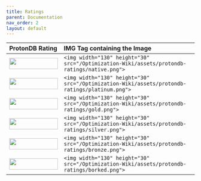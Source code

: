 ```yaml
---
title: Ratings
parent: Documentation
nav_order: 2
layout: default
---
```



| ProtonDB Rating                                                                             | IMG Tag containing the Image                                                                  |
|:--------------------------------------------------------------------------------------------|:----------------------------------------------------------------------------------------------|
| <img width="130" height="30" src="/Optimization-Wiki/assets/protondb-ratings/native.png">   | `<img width="130" height="30" src="/Optimization-Wiki/assets/protondb-ratings/native.png">`   |
| <img width="130" height="30" src="/Optimization-Wiki/assets/protondb-ratings/platinum.png"> | `<img width="130" height="30" src="/Optimization-Wiki/assets/protondb-ratings/platinum.png">` |
| <img width="130" height="30" src="/Optimization-Wiki/assets/protondb-ratings/gold.png">     | `<img width="130" height="30" src="/Optimization-Wiki/assets/protondb-ratings/gold.png">`     |
| <img width="130" height="30" src="/Optimization-Wiki/assets/protondb-ratings/silver.png">   | `<img width="130" height="30" src="/Optimization-Wiki/assets/protondb-ratings/silver.png">`   |
| <img width="130" height="30" src="/Optimization-Wiki/assets/protondb-ratings/bronze.png">   | `<img width="130" height="30" src="/Optimization-Wiki/assets/protondb-ratings/bronze.png">`   |
| <img width="130" height="30" src="/Optimization-Wiki/assets/protondb-ratings/borked.png">   | `<img width="130" height="30" src="/Optimization-Wiki/assets/protondb-ratings/borked.png">`   |